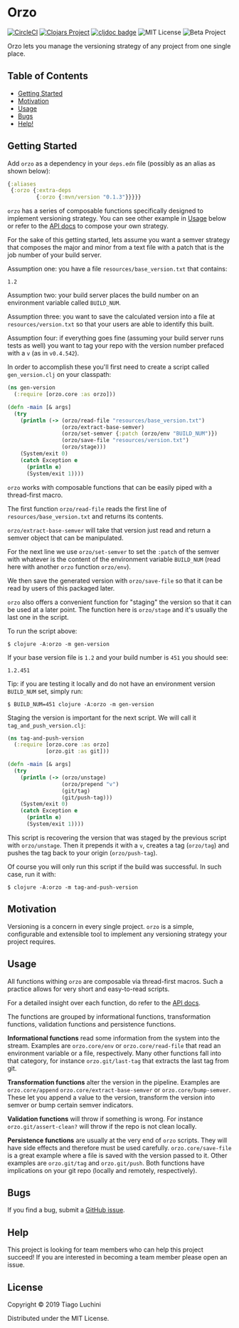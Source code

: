 # Orzo

[![CircleCI](https://circleci.com/gh/luchiniatwork/orzo.svg?style=shield&circle-token=c0bc81c8cc529f31a28565b9e4a246769ca8d623)](https://circleci.com/gh/luchiniatwork/orzo)
[![Clojars Project](http://clojars.org/v/luchiniatwork/orzo.svg)](http://clojars.org/luchiniatwork/orzo)
[![cljdoc badge](https://cljdoc.org/badge/luchiniatwork/orzo)](https://cljdoc.org/d/luchiniatwork/orzo/CURRENT)
![MIT License](https://img.shields.io/badge/license-MIT-blue.svg)
![Beta Project](https://img.shields.io/badge/project%20status-beta-brightgreen.svg)

Orzo lets you manage the versioning strategy of any project from one
single place.

## Table of Contents

* [Getting Started](#getting-started)
* [Motivation](#motivation)
* [Usage](#usage)
* [Bugs](#bugs)
* [Help!](#help)

## Getting Started

Add `orzo` as a dependency in your `deps.edn` file (possibly as an
alias as shown below):

``` clojure
{:aliases
 {:orzo {:extra-deps
         {:orzo {:mvn/version "0.1.3"}}}}}
```

`orzo` has a series of composable functions specifically designed to
implement versioning strategy. You can see other example in
[Usage](#usage) below or refer to the [API
docs](https://cljdoc.org/d/luchiniatwork/orzo/CURRENT) to compose your
own strategy.

For the sake of this getting started, lets assume you want a semver
strategy that composes the major and minor from a text file with a
patch that is the job number of your build server.

Assumption one: you have a file `resources/base_version.txt` that
contains:

``` text
1.2
```

Assumption two: your build server places the build number on an
environment variable called `BUILD_NUM`.

Assumption three: you want to save the calculated version into a file
at `resources/version.txt` so that your users are able to identify
this built.

Assumption four: if everything goes fine (assuming your build server
runs tests as well) you want to tag your repo with the version number
prefaced with a `v` (as in `v0.4.542`).

In order to accomplish these you'll first need to create a script
called `gen_version.clj` on your classpath:

``` clojure
(ns gen-version
  (:require [orzo.core :as orzo]))

(defn -main [& args]
  (try
    (println (-> (orzo/read-file "resources/base_version.txt")
                 (orzo/extract-base-semver)
                 (orzo/set-semver {:patch (orzo/env "BUILD_NUM")})
                 (orzo/save-file "resources/version.txt")
                 (orzo/stage)))
    (System/exit 0)
    (catch Exception e
      (println e)
      (System/exit 1))))
```

`orzo` works with composable functions that can be easily piped with a
thread-first macro.

The first function `orzo/read-file` reads the first line of
`resources/base_version.txt` and returns its contents.

`orzo/extract-base-semver` will take that version just read and return
a semver object that can be manipulated.

For the next line we use `orzo/set-semver` to set the `:patch` of the
semver with whatever is the content of the environment variable
`BUILD_NUM` (read here with another `orzo` function `orzo/env`).

We then save the generated version with `orzo/save-file` so that it
can be read by users of this packaged later.

`orzo` also offers a convenient function for "staging" the version so
that it can be used at a later point. The function here is
`orzo/stage` and it's usually the last one in the script.

To run the script above:

``` shell
$ clojure -A:orzo -m gen-version
```

If your base version file is `1.2` and your build number is `451` you
should see:

``` text
1.2.451
```

Tip: if you are testing it locally and do not have an environment
version `BUILD_NUM` set, simply run:

``` shell
$ BUILD_NUM=451 clojure -A:orzo -m gen-version
```

Staging the version is important for the next script. We will call it
`tag_and_push_version.clj`:

``` clojure
(ns tag-and-push-version
  (:require [orzo.core :as orzo]
            [orzo.git :as git]))

(defn -main [& args]
  (try
    (println (-> (orzo/unstage)
                 (orzo/prepend "v")
                 (git/tag)
                 (git/push-tag)))
    (System/exit 0)
    (catch Exception e
      (println e)
      (System/exit 1))))
```

This script is recovering the version that was staged by the previous
script with `orzo/unstage`. Then it prepends it with a `v`, creates a
tag (`orzo/tag`) and pushes the tag back to your origin
(`orzo/push-tag`).

Of course you will only run this script if the build was
successful. In such case, run it with:

``` shell
$ clojure -A:orzo -m tag-and-push-version
```

## Motivation

Versioning is a concern in every single project. `orzo` is a simple,
configurable and extensible tool to implement any versioning strategy
your project requires.

## Usage

All functions withing `orzo` are composable via thread-first
macros. Such a practice allows for very short and easy-to-read scripts.

For a detailed insight over each function, do refer to the [API
docs](https://cljdoc.org/d/luchiniatwork/orzo/CURRENT).

The functions are grouped by informational functions, transformation
functions, validation functions and persistence functions.

**Informational functions** read some information from the system into the
stream. Examples are `orzo.core/env` or `orzo.core/read-file` that
read an environment variable or a file, respectively. Many other
functions fall into that category, for instance `orzo.git/last-tag`
that extracts the last tag from git.

**Transformation functions** alter the version in the
pipeline. Examples are `orzo.core/append`
`orzo.core/extract-base-semver` or `orzo.core/bump-semver`. These let
you append a value to the version, transform the version into semver
or bump certain semver indicators.

**Validation functions** will throw if something is wrong. For
instance `orzo.git/assert-clean?` will throw if the repo is not clean
locally.

**Persistence functions** are usually at the very end of `orzo`
scripts. They will have side effects and therefore must be used
carefully. `orzo.core/save-file` is a great example where a file is
saved with the version passed to it. Other examples are `orzo.git/tag`
and `orzo.git/push`. Both functions have implications on your git
repo (locally and remotely, respectively).

## Bugs

If you find a bug, submit a [GitHub
issue](https://github.com/luchiniatwork/orzo/issues).

## Help

This project is looking for team members who can help this project
succeed!  If you are interested in becoming a team member please open
an issue.

## License

Copyright © 2019 Tiago Luchini

Distributed under the MIT License.
